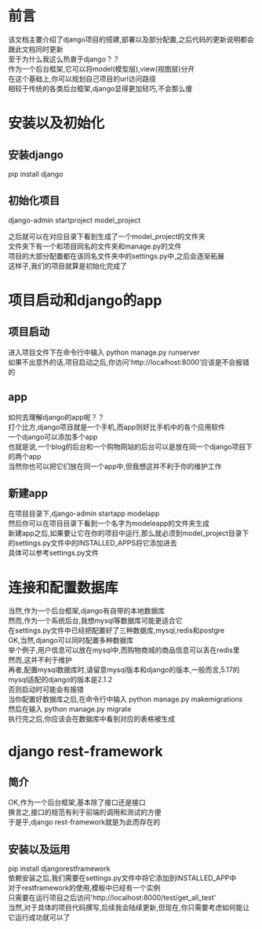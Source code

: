 # 前言
该文档主要介绍了django项目的搭建,部署以及部分配置,之后代码的更新说明都会跟此文档同时更新</br>
至于为什么我这么热衷于django？？</br>
作为一个后台框架,它可以将model(模型层),view(视图层)分开</br>
在这个基础上,你可以规划自己项目的url访问路径</br>
相较于传统的各类后台框架,django显得更加轻巧,不会那么傻</br>

# 安装以及初始化
## 安装django
pip install django</br>

## 初始化项目
django-admin startproject model_project</br>

之后就可以在对应目录下看到生成了一个model_project的文件夹</br>
文件夹下有一个和项目同名的文件夹和manage.py的文件</br>
项目的大部分配置都在该同名文件夹中的settings.py中,之后会逐渐拓展</br>
这样子,我们的项目就算是初始化完成了</br>

# 项目启动和django的app
## 项目启动
进入项目文件下在命令行中输入 python manage.py runserver</br>
如果不出意外的话,项目启动之后,你访问'http://localhost:8000'应该是不会报错的</br>

## app
如何去理解django的app呢？？</br>
打个比方,django项目就是一个手机,而app则好比手机中的各个应用软件</br>
一个django可以添加多个app</br>
也就是说,一个blog的后台和一个购物网站的后台可以是放在同一个django项目下的两个app</br>
当然你也可以把它们放在同一个app中,但我想这并不利于你的维护工作</br>

## 新建app
在项目目录下,django-admin startapp modelapp</br>
然后你可以在项目目录下看到一个名字为modeleapp的文件夹生成</br>
新建app之后,如果要让它在你的项目中运行,那么就必须到model_project目录下的settings.py文件中的INSTALLED_APPS将它添加进去</br>
具体可以参考settings.py文件</br>

# 连接和配置数据库
当然,作为一个后台框架,django有自带的本地数据库</br>
然而,作为一个系统后台,我想mysql等数据库可能更适合它</br>
在settings.py文件中已经把配置好了三种数据库,mysql,redis和postgre</br>
OK,当然,django可以同时配置多种数据库</br>
举个例子,用户信息可以放在mysql中,而购物商城的商品信息可以丢在redis里</br>
然而,这并不利于维护</br>
再者,配置mysql数据库时,请留意mysql版本和django的版本,一般而言,5.17的mysql适配的django的版本是2.1.2</br>
否则启动时可能会有报错</br>
当你配置好数据库之后,在命令行中输入 python manage.py makemigrations</br>
然后在输入 python manage.py migrate</br>
执行完之后,你应该会在数据库中看到对应的表格被生成</br>

# django rest-framework
## 简介
OK,作为一个后台框架,基本除了接口还是接口</br>
换言之,接口的规范有利于前端的调用和测试的方便</br>
于是乎,django rest-framework就是为此而存在的</br>

## 安装以及运用
pip install djangorestframework</br>
依赖安装之后,我们需要在settings.py文件中将它添加到INSTALLED_APP中</br>
对于restframework的使用,模板中已经有一个实例</br>
只需要在运行项目之后访问'http://localhost:8000/test/get_all_test'</br>
当然,对于具体的项目代码撰写,后续我会陆续更新,但现在,你只需要考虑如何能让它运行成功就可以了</br>